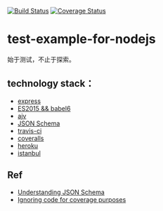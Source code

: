 [![Build Status](https://travis-ci.org/BigcoorLabs/test-example-for-nodejs.svg?branch=master)](https://travis-ci.org/bigcoorDev/test-example-for-nodejs)
[![Coverage Status](https://coveralls.io/repos/github/bigcoorDev/test-example-for-nodejs/badge.svg)](https://coveralls.io/github/bigcoorDev/test-example-for-nodejs)
# test-example-for-nodejs
始于测试，不止于探索。

## technology stack：

- [express](http://www.expressjs.com.cn/4x/api.html)
- [ES2015 && babel6](https://babeljs.io/docs/learn-es2015/)
- [ajv](https://github.com/epoberezkin/ajv)
- [JSON Schema](https://spacetelescope.github.io/understanding-json-schema/)
- [travis-ci](https://travis-ci.org/bigcoorDev/test-example-for-nodejs)
- [coveralls](https://github.com/nickmerwin/node-coveralls)
- [heroku](https://www.heroku.com/)
- [istanbul](https://github.com/gotwarlost/istanbul)

## Ref

- [Understanding JSON Schema](https://spacetelescope.github.io/understanding-json-schema/)
- [Ignoring code for coverage purposes](https://github.com/gotwarlost/istanbul/blob/master/ignoring-code-for-coverage.md)
